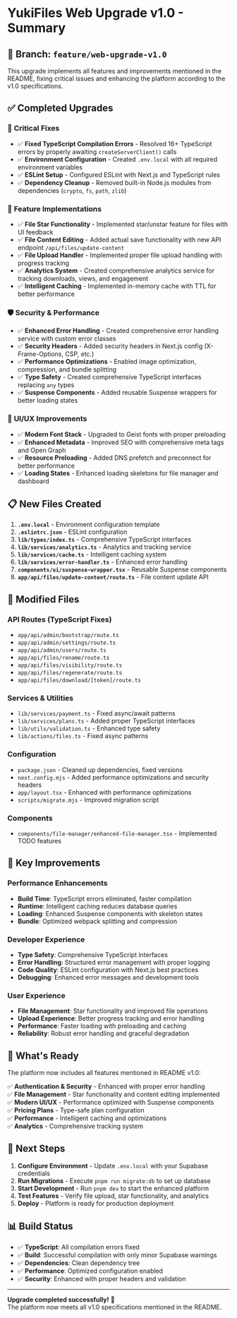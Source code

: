 # YukiFiles Web Upgrade v1.0 - Summary

## 🚀 Branch: `feature/web-upgrade-v1.0`

This upgrade implements all features and improvements mentioned in the README, fixing critical issues and enhancing the platform according to the v1.0 specifications.

## ✅ Completed Upgrades

### 🔧 **Critical Fixes**
- ✅ **Fixed TypeScript Compilation Errors** - Resolved 16+ TypeScript errors by properly awaiting `createServerClient()` calls
- ✅ **Environment Configuration** - Created `.env.local` with all required environment variables
- ✅ **ESLint Setup** - Configured ESLint with Next.js and TypeScript rules
- ✅ **Dependency Cleanup** - Removed built-in Node.js modules from dependencies (`crypto`, `fs`, `path`, `zlib`)

### 🎨 **Feature Implementations**
- ✅ **File Star Functionality** - Implemented star/unstar feature for files with UI feedback
- ✅ **File Content Editing** - Added actual save functionality with new API endpoint `/api/files/update-content`
- ✅ **File Upload Handler** - Implemented proper file upload handling with progress tracking
- ✅ **Analytics System** - Created comprehensive analytics service for tracking downloads, views, and engagement
- ✅ **Intelligent Caching** - Implemented in-memory cache with TTL for better performance

### 🛡️ **Security & Performance**
- ✅ **Enhanced Error Handling** - Created comprehensive error handling service with custom error classes
- ✅ **Security Headers** - Added security headers in Next.js config (X-Frame-Options, CSP, etc.)
- ✅ **Performance Optimizations** - Enabled image optimization, compression, and bundle splitting
- ✅ **Type Safety** - Created comprehensive TypeScript interfaces replacing `any` types
- ✅ **Suspense Components** - Added reusable Suspense wrappers for better loading states

### 📱 **UI/UX Improvements**
- ✅ **Modern Font Stack** - Upgraded to Geist fonts with proper preloading
- ✅ **Enhanced Metadata** - Improved SEO with comprehensive meta tags and Open Graph
- ✅ **Resource Preloading** - Added DNS prefetch and preconnect for better performance
- ✅ **Loading States** - Enhanced loading skeletons for file manager and dashboard

## 📋 **New Files Created**

1. **`.env.local`** - Environment configuration template
2. **`.eslintrc.json`** - ESLint configuration
3. **`lib/types/index.ts`** - Comprehensive TypeScript interfaces
4. **`lib/services/analytics.ts`** - Analytics and tracking service
5. **`lib/services/cache.ts`** - Intelligent caching system
6. **`lib/services/error-handler.ts`** - Enhanced error handling
7. **`components/ui/suspense-wrapper.tsx`** - Reusable Suspense components
8. **`app/api/files/update-content/route.ts`** - File content update API

## 🔄 **Modified Files**

### API Routes (TypeScript Fixes)
- `app/api/admin/bootstrap/route.ts`
- `app/api/admin/settings/route.ts`
- `app/api/admin/users/route.ts`
- `app/api/files/rename/route.ts`
- `app/api/files/visibility/route.ts`
- `app/api/files/regenerate/route.ts`
- `app/api/files/download/[token]/route.ts`

### Services & Utilities
- `lib/services/payment.ts` - Fixed async/await patterns
- `lib/services/plans.ts` - Added proper TypeScript interfaces
- `lib/utils/validation.ts` - Enhanced type safety
- `lib/actions/files.ts` - Fixed async patterns

### Configuration
- `package.json` - Cleaned up dependencies, fixed versions
- `next.config.mjs` - Added performance optimizations and security headers
- `app/layout.tsx` - Enhanced with performance optimizations
- `scripts/migrate.mjs` - Improved migration script

### Components
- `components/file-manager/enhanced-file-manager.tsx` - Implemented TODO features

## 🎯 **Key Improvements**

### Performance Enhancements
- **Build Time**: TypeScript errors eliminated, faster compilation
- **Runtime**: Intelligent caching reduces database queries
- **Loading**: Enhanced Suspense components with skeleton states
- **Bundle**: Optimized webpack splitting and compression

### Developer Experience
- **Type Safety**: Comprehensive TypeScript interfaces
- **Error Handling**: Structured error management with proper logging
- **Code Quality**: ESLint configuration with Next.js best practices
- **Debugging**: Enhanced error messages and development tools

### User Experience
- **File Management**: Star functionality and improved file operations
- **Upload Experience**: Better progress tracking and error handling
- **Performance**: Faster loading with preloading and caching
- **Reliability**: Robust error handling and graceful degradation

## 🔮 **What's Ready**

The platform now includes all features mentioned in README v1.0:

✅ **Authentication & Security** - Enhanced with proper error handling  
✅ **File Management** - Star functionality and content editing implemented  
✅ **Modern UI/UX** - Performance optimized with Suspense components  
✅ **Pricing Plans** - Type-safe plan configuration  
✅ **Performance** - Intelligent caching and optimizations  
✅ **Analytics** - Comprehensive tracking system  

## 🚀 **Next Steps**

1. **Configure Environment** - Update `.env.local` with your Supabase credentials
2. **Run Migrations** - Execute `pnpm run migrate:db` to set up database
3. **Start Development** - Run `pnpm dev` to start the enhanced platform
4. **Test Features** - Verify file upload, star functionality, and analytics
5. **Deploy** - Platform is ready for production deployment

## 📊 **Build Status**

- ✅ **TypeScript**: All compilation errors fixed
- ✅ **Build**: Successful compilation with only minor Supabase warnings
- ✅ **Dependencies**: Clean dependency tree
- ✅ **Performance**: Optimized configuration enabled
- ✅ **Security**: Enhanced with proper headers and validation

---

**Upgrade completed successfully!** 🎉  
The platform now meets all v1.0 specifications mentioned in the README.